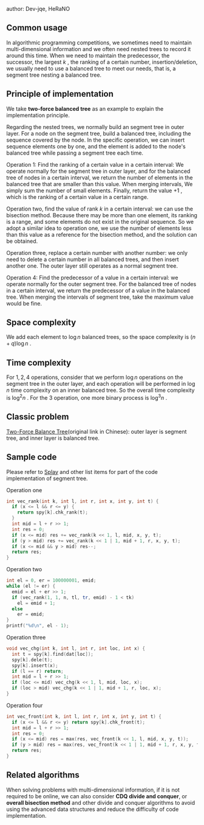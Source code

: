 author: Dev-jqe, HeRaNO

## Common usage

In algorithmic programming competitions, we sometimes need to maintain multi-dimensional information and we often need nested trees to record it around this time. When we need to maintain the predecessor, the successor, the largest $k$ , the ranking of a certain number, insertion/deletion, we usually need to use a balanced tree to meet our needs, that is, a segment tree nesting a balanced tree.

## Principle of implementation 

We take **two-force balanced tree** as an example to explain the implementation principle.

Regarding the nested trees, we normally build an segment tree in outer layer. For a node on the segment tree, build a balanced tree, including the sequence covered by the node. In the specific operation, we can insert sequence elements one by one, and the element is added to the node's balanced tree while passing a segment tree each time.

Operation 1: Find the ranking of a certain value in a certain interval: We operate normally for the segment tree in outer layer, and for the balanced tree of nodes in a certain interval, we return the number of elements in the balanced tree that are smaller than this value. When merging intervals, We simply sum the number of small elements. Finally, return the value $+1$ , which is the ranking of a certain value in a certain range.

Operation two, find the value of rank $k$ in a certain interval: we can use the bisection method. Because there may be more than one element, its ranking is a range, and some elements do not exist in the original sequence. So we adopt a similar idea to operation one, we use the number of elements less than this value as a reference for the bisection method, and the solution can be obtained.

Operation three, replace a certain number with another number: we only need to delete a certain number in all balanced trees, and then insert another one. The outer layer still operates as a normal segment tree.

Operation 4: Find the predecessor of a value in a certain interval: we operate normally for the outer segment tree. For the balanced tree of nodes in a certain interval, we return the predecessor of a value in the balanced tree. When merging the intervals of segment tree, take the maximum value would be fine.

## Space complexity

We add each element to $\log n$ balanced trees, so the space complexity is $(n + q)\log{n}$ .

## Time complexity

For $1,2,4$ operations, consider that we perform $\log{n}$ operations on the segment tree in the outer layer, and each operation will be performed in $\log{n}$ time complexity on an inner balanced tree. So the overall time complexity is $\log^2{n}$ .
For the $3$ operation, one more binary process is $\log^3{n}$ .

## Classic problem

 [Two-Force Balance Tree](https://loj.ac/problem/106)(original link in Chinese): outer layer is segment tree, and inner layer is balanced tree.

## Sample code

Please refer to [Splay](./splay.md) and other list items for part of the code implementation of segment tree.

Operation one

```cpp
int vec_rank(int k, int l, int r, int x, int y, int t) {
  if (x <= l && r <= y) {
    return spy[k].chk_rank(t);
  }
  int mid = l + r >> 1;
  int res = 0;
  if (x <= mid) res += vec_rank(k << 1, l, mid, x, y, t);
  if (y > mid) res += vec_rank(k << 1 | 1, mid + 1, r, x, y, t);
  if (x <= mid && y > mid) res--;
  return res;
}
```

Operation two

```cpp
int el = 0, er = 100000001, emid;
while (el != er) {
  emid = el + er >> 1;
  if (vec_rank(1, 1, n, tl, tr, emid) - 1 < tk)
    el = emid + 1;
  else
    er = emid;
}
printf("%d\n", el - 1);
```

Operation three

```cpp
void vec_chg(int k, int l, int r, int loc, int x) {
  int t = spy[k].find(dat[loc]);
  spy[k].dele(t);
  spy[k].insert(x);
  if (l == r) return;
  int mid = l + r >> 1;
  if (loc <= mid) vec_chg(k << 1, l, mid, loc, x);
  if (loc > mid) vec_chg(k << 1 | 1, mid + 1, r, loc, x);
}
```

Operation four

```cpp
int vec_front(int k, int l, int r, int x, int y, int t) {
  if (x <= l && r <= y) return spy[k].chk_front(t);
  int mid = l + r >> 1;
  int res = 0;
  if (x <= mid) res = max(res, vec_front(k << 1, l, mid, x, y, t));
  if (y > mid) res = max(res, vec_front(k << 1 | 1, mid + 1, r, x, y, t));
  return res;
}
```

## Related algorithms

When solving problems with multi-dimensional information, if it is not required to be online, we can also consider **CDQ divide and conquer**, or **overall bisection method** and other divide and conquer algorithms to avoid using the advanced data structures and reduce the difficulty of code implementation.
